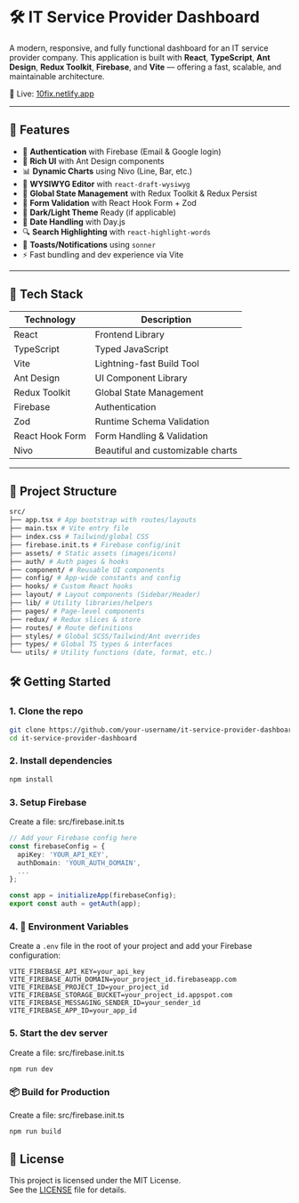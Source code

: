 # 🛠️ IT Service Provider Dashboard

A modern, responsive, and fully functional dashboard for an IT service provider company. This application is built with **React**, **TypeScript**, **Ant Design**, **Redux Toolkit**, **Firebase**, and **Vite** — offering a fast, scalable, and maintainable architecture.

🔗 Live: [10fix.netlify.app](https://10.fix.netlify.app)

---

## 🚀 Features

- 🔐 **Authentication** with Firebase (Email & Google login)
- 🎨 **Rich UI** with Ant Design components
- 📊 **Dynamic Charts** using Nivo (Line, Bar, etc.)
- 📝 **WYSIWYG Editor** with `react-draft-wysiwyg`
- 🔄 **Global State Management** with Redux Toolkit & Redux Persist
- 🧠 **Form Validation** with React Hook Form + Zod
- 🌙 **Dark/Light Theme** Ready (if applicable)
- 📅 **Date Handling** with Day.js
- 🔍 **Search Highlighting** with `react-highlight-words`
- 🔔 **Toasts/Notifications** using `sonner`
- ⚡️ Fast bundling and dev experience via Vite

---

## 🧩 Tech Stack

| Technology      | Description                       |
| --------------- | --------------------------------- |
| React           | Frontend Library                  |
| TypeScript      | Typed JavaScript                  |
| Vite            | Lightning-fast Build Tool         |
| Ant Design      | UI Component Library              |
| Redux Toolkit   | Global State Management           |
| Firebase        | Authentication                    |
| Zod             | Runtime Schema Validation         |
| React Hook Form | Form Handling & Validation        |
| Nivo            | Beautiful and customizable charts |

---

## 📁 Project Structure

```bash
src/
├── app.tsx # App bootstrap with routes/layouts
├── main.tsx # Vite entry file
├── index.css # Tailwind/global CSS
├── firebase.init.ts # Firebase config/init
├── assets/ # Static assets (images/icons)
├── auth/ # Auth pages & hooks
├── component/ # Reusable UI components
├── config/ # App-wide constants and config
├── hooks/ # Custom React hooks
├── layout/ # Layout components (Sidebar/Header)
├── lib/ # Utility libraries/helpers
├── pages/ # Page-level components
├── redux/ # Redux slices & store
├── routes/ # Route definitions
├── styles/ # Global SCSS/Tailwind/Ant overrides
├── types/ # Global TS types & interfaces
└── utils/ # Utility functions (date, format, etc.)
```

## 🛠️ Getting Started

### 1. Clone the repo

```bash
git clone https://github.com/your-username/it-service-provider-dashboard.git
cd it-service-provider-dashboard
```

### 2. Install dependencies

```bash
npm install
```

### 3. Setup Firebase

Create a file: src/firebase.init.ts

```ts
// Add your Firebase config here
const firebaseConfig = {
  apiKey: 'YOUR_API_KEY',
  authDomain: 'YOUR_AUTH_DOMAIN',
  ...
};

const app = initializeApp(firebaseConfig);
export const auth = getAuth(app);
```

### 4. 🔐 Environment Variables

Create a `.env` file in the root of your project and add your Firebase configuration:

```env
VITE_FIREBASE_API_KEY=your_api_key
VITE_FIREBASE_AUTH_DOMAIN=your_project_id.firebaseapp.com
VITE_FIREBASE_PROJECT_ID=your_project_id
VITE_FIREBASE_STORAGE_BUCKET=your_project_id.appspot.com
VITE_FIREBASE_MESSAGING_SENDER_ID=your_sender_id
VITE_FIREBASE_APP_ID=your_app_id
```

### 5. Start the dev server

Create a file: src/firebase.init.ts

```bash
npm run dev
```

### 📦 Build for Production

Create a file: src/firebase.init.ts

```bash
npm run build
```

## 📝 License

This project is licensed under the MIT License.  
See the [LICENSE](./LICENSE) file for details.
